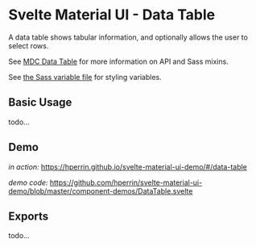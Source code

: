 # Svelte Material UI - Data Table

A data table shows tabular information, and optionally allows the user to select rows.

See [MDC Data Table](https://material.io/develop/web/components/data-tables/) for more information on API and Sass mixins.

See [the Sass variable file](https://github.com/material-components/material-components-web/blob/master/packages/mdc-data-table/_variables.scss) for styling variables.

## Basic Usage

todo...

## Demo

*in action:* https://hperrin.github.io/svelte-material-ui-demo/#/data-table

*demo code:* https://github.com/hperrin/svelte-material-ui-demo/blob/master/component-demos/DataTable.svelte

## Exports

todo...